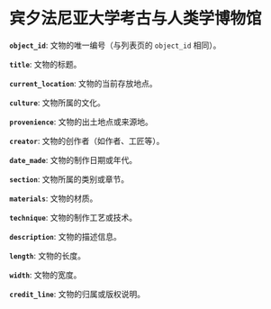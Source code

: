 # 宾夕法尼亚大学考古与人类学博物馆

**`object_id`**: 文物的唯一编号（与列表页的 `object_id` 相同）。

**`title`**: 文物的标题。

**`current_location`**: 文物的当前存放地点。

**`culture`**: 文物所属的文化。

**`provenience`**: 文物的出土地点或来源地。

**`creator`**: 文物的创作者（如作者、工匠等）。

**`date_made`**: 文物的制作日期或年代。

**`section`**: 文物所属的类别或章节。

**`materials`**: 文物的材质。

**`technique`**: 文物的制作工艺或技术。

**`description`**: 文物的描述信息。

**`length`**: 文物的长度。

**`width`**: 文物的宽度。

**`credit_line`**: 文物的归属或版权说明。